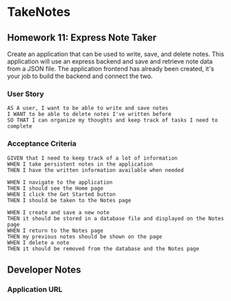 # TakeNotes

## Homework 11: Express Note Taker

Create an application that can be used to write, save, and delete notes. This application will use an express backend and save and retrieve note data from a JSON file. The application frontend has already been created, it's your job to build the backend and connect the two.

### User Story

```
AS A user, I want to be able to write and save notes
I WANT to be able to delete notes I've written before
SO THAT I can organize my thoughts and keep track of tasks I need to complete
```

### Acceptance Criteria

```
GIVEN that I need to keep track of a lot of information
WHEN I take persistent notes in the application
THEN I have the written information available when needed

WHEN I navigate to the application
THEN I should see the Home page
WHEN I click the Get Started button
THEN I should be taken to the Notes page

WHEN I create and save a new note
THEN it should be stored in a database file and displayed on the Notes page
WHEN I return to the Notes page
THEN my previous notes should be shown on the page
WHEN I delete a note
THEN it should be removed from the database and the Notes page
```

## Developer Notes

### Application URL
